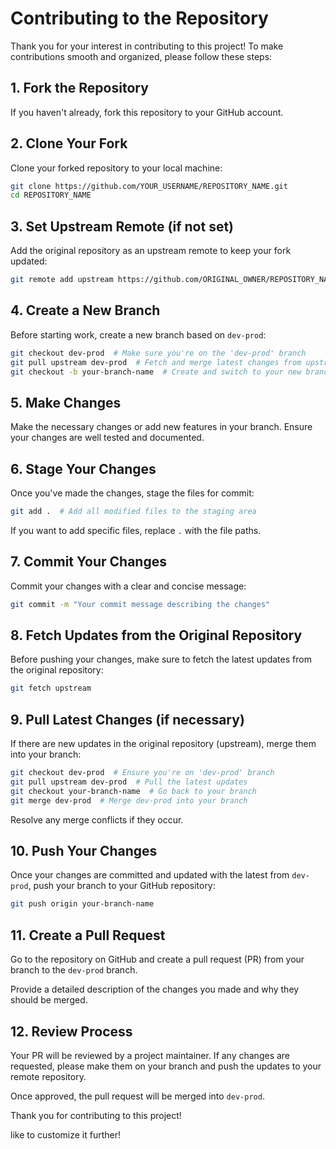# Contributing to the Repository

Thank you for your interest in contributing to this project! To make contributions smooth and organized, please follow these steps:

## 1. Fork the Repository
If you haven't already, fork this repository to your GitHub account.

## 2. Clone Your Fork
Clone your forked repository to your local machine:

```bash
git clone https://github.com/YOUR_USERNAME/REPOSITORY_NAME.git
cd REPOSITORY_NAME
```

## 3. Set Upstream Remote (if not set)
Add the original repository as an upstream remote to keep your fork updated:

```bash
git remote add upstream https://github.com/ORIGINAL_OWNER/REPOSITORY_NAME.git
```

## 4. Create a New Branch
Before starting work, create a new branch based on `dev-prod`:

```bash
git checkout dev-prod  # Make sure you're on the 'dev-prod' branch
git pull upstream dev-prod  # Fetch and merge latest changes from upstream
git checkout -b your-branch-name  # Create and switch to your new branch
```

## 5. Make Changes
Make the necessary changes or add new features in your branch. Ensure your changes are well tested and documented.

## 6. Stage Your Changes
Once you've made the changes, stage the files for commit:

```bash
git add .  # Add all modified files to the staging area
```

If you want to add specific files, replace `.` with the file paths.

## 7. Commit Your Changes
Commit your changes with a clear and concise message:

```bash
git commit -m "Your commit message describing the changes"
```

## 8. Fetch Updates from the Original Repository
Before pushing your changes, make sure to fetch the latest updates from the original repository:

```bash
git fetch upstream
```

## 9. Pull Latest Changes (if necessary)
If there are new updates in the original repository (upstream), merge them into your branch:

```bash
git checkout dev-prod  # Ensure you're on 'dev-prod' branch
git pull upstream dev-prod  # Pull the latest updates
git checkout your-branch-name  # Go back to your branch
git merge dev-prod  # Merge dev-prod into your branch
```

Resolve any merge conflicts if they occur.

## 10. Push Your Changes
Once your changes are committed and updated with the latest from `dev-prod`, push your branch to your GitHub repository:

```bash
git push origin your-branch-name
```

## 11. Create a Pull Request
Go to the repository on GitHub and create a pull request (PR) from your branch to the `dev-prod` branch.

Provide a detailed description of the changes you made and why they should be merged.

## 12. Review Process
Your PR will be reviewed by a project maintainer. If any changes are requested, please make them on your branch and push the updates to your remote repository.

Once approved, the pull request will be merged into `dev-prod`.

Thank you for contributing to this project!

 like to customize it further!

